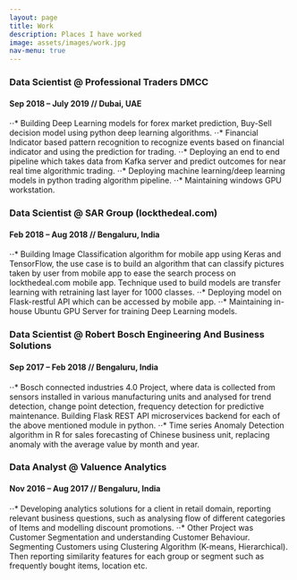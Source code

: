 ```yaml
---
layout: page
title: Work
description: Places I have worked
image: assets/images/work.jpg
nav-menu: true
---
```


### Data Scientist @ Professional Traders DMCC
#### Sep 2018 – July 2019 // Dubai, UAE
⋅⋅*	Building Deep Learning models for forex market prediction, Buy-Sell decision model using python deep learning algorithms. 
⋅⋅*	Financial Indicator based pattern recognition to recognize events based on financial indicator and using the prediction for trading. 
⋅⋅*	Deploying an end to end pipeline which takes data from Kafka server and predict outcomes for near real time algorithmic trading. 
⋅⋅*	Deploying machine learning/deep learning models in python trading algorithm pipeline.
⋅⋅*	Maintaining windows GPU workstation.

### Data Scientist @ SAR Group (lockthedeal.com) 
#### Feb 2018 – Aug 2018 // Bengaluru, India
⋅⋅*	Building Image Classification algorithm for mobile app using Keras and TensorFlow, the use case is to build an algorithm that can classify pictures taken by user from mobile app to ease the search process on lockthedeal.com mobile app. Technique used to build models are transfer learning with retraining last layer for 1000 classes. 
⋅⋅*	Deploying model on Flask-restful API which can be accessed by mobile app. 
⋅⋅*	Maintaining in-house Ubuntu GPU Server for training Deep Learning models.

### Data Scientist @ Robert Bosch Engineering And Business Solutions
#### Sep 2017 – Feb 2018 // Bengaluru, India
⋅⋅*	Bosch connected industries 4.0 Project, where data is collected from sensors installed in various manufacturing units and analysed for trend detection, change point detection, frequency detection for predictive maintenance. Building Flask REST API microservices backend for each of the above mentioned module in python. 
⋅⋅*	Time series Anomaly Detection algorithm in R for sales forecasting of Chinese business unit, replacing anomaly with the average value by month and year. 

### Data Analyst @ Valuence Analytics
#### Nov 2016 – Aug 2017 // Bengaluru, India
⋅⋅*	Developing analytics solutions for a client in retail domain, reporting relevant business questions, such as analysing flow of different categories of Items and modelling discount promotions.
⋅⋅*	Other Project was Customer Segmentation and understanding Customer Behaviour. Segmenting Customers using Clustering Algorithm (K-means, Hierarchical). Then reporting similarity features for each group or segment such as frequently bought items, location etc.
